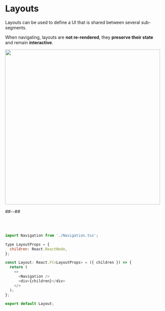 <!-- .slide: class="two-column with-code title-margin-sm" -->

<style>
  .layout-schema-img {
    width: 500px;
    height: auto;
  }
</style>

# Layouts

Layouts can be used to define a UI that is shared between several sub-segments.

When navigating, layouts are **not re-rendered**, they **preserve their state** and remain **interactive**.

<img src="./assets/images/02-routing/layout-schema.png" class="layout-schema-img" />

##--##

<br/> <br/>

```js
import Navigation from './Navigation.tsx';

type LayoutProps = {
  children: React.ReactNode,
};

const Layout: React.FC<LayoutProps> = ({ children }) => {
  return (
    <>
      <Navigation />
      <div>{children}</div>
    </>
  );
};

export default Layout;
```

